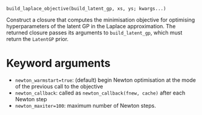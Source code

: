 ```
build_laplace_objective(build_latent_gp, xs, ys; kwargs...)
```

Construct a closure that computes the minimisation objective for optimising hyperparameters of the latent GP in the Laplace approximation. The returned closure passes its arguments to `build_latent_gp`, which must return the `LatentGP` prior.

# Keyword arguments

  * `newton_warmstart=true`: (default) begin Newton optimisation at the mode of the previous call to the objective
  * `newton_callback`: called as `newton_callback(fnew, cache)` after each Newton step
  * `newton_maxiter=100`: maximum number of Newton steps.
